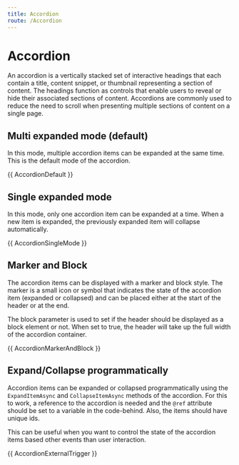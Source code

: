 ```yaml
---
title: Accordion
route: /Accordion
---
```


# Accordion

An accordion is a vertically stacked set of interactive headings that each contain a
title, content snippet, or thumbnail representing a section of content. The headings
function as controls that enable users to reveal or hide their associated sections of
content. Accordions are commonly used to reduce the need to scroll when presenting
multiple sections of content on a single page.

## Multi expanded mode (default)
In this mode, multiple accordion items can be expanded at the same time. This is the default mode of the accordion.

{{ AccordionDefault }}

## Single expanded mode
In this mode, only one accordion item can be expanded at a time. When a new item is expanded, the previously expanded item will collapse automatically.

{{ AccordionSingleMode }}

## Marker and Block
The accordion items can be displayed with a marker and block style. The marker is a
small icon or symbol that indicates the state of the accordion item (expanded or
collapsed) and can be placed either at the start of the header or at the end.

The block parameter is used to set if the header should be displayed as a block
element or not. When set to true, the header will take up the full width of the accordion container.

{{ AccordionMarkerAndBlock }}


## Expand/Collapse programmatically
Accordion items can be expanded or collapsed programmatically using the `ExpandItemAsync` and `CollapseItemAsync` methods of the accordion.
For this to work, a reference to the accordion is needed and the `@ref` attribute should be set to a variable in the code-behind. Also, the items should have unique ids.

This can be useful when you want to control the state of the accordion items based other events than user interaction.

{{ AccordionExternalTrigger }}
